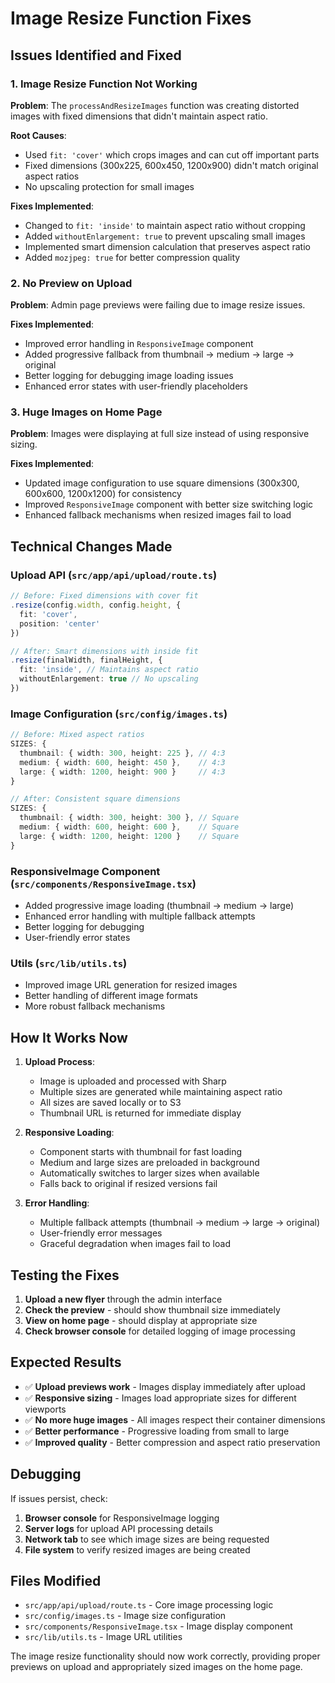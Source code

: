 # Image Resize Function Fixes

## Issues Identified and Fixed

### 1. **Image Resize Function Not Working**
**Problem**: The `processAndResizeImages` function was creating distorted images with fixed dimensions that didn't maintain aspect ratio.

**Root Causes**:
- Used `fit: 'cover'` which crops images and can cut off important parts
- Fixed dimensions (300x225, 600x450, 1200x900) didn't match original aspect ratios
- No upscaling protection for small images

**Fixes Implemented**:
- Changed to `fit: 'inside'` to maintain aspect ratio without cropping
- Added `withoutEnlargement: true` to prevent upscaling small images
- Implemented smart dimension calculation that preserves aspect ratio
- Added `mozjpeg: true` for better compression quality

### 2. **No Preview on Upload**
**Problem**: Admin page previews were failing due to image resize issues.

**Fixes Implemented**:
- Improved error handling in `ResponsiveImage` component
- Added progressive fallback from thumbnail → medium → large → original
- Better logging for debugging image loading issues
- Enhanced error states with user-friendly placeholders

### 3. **Huge Images on Home Page**
**Problem**: Images were displaying at full size instead of using responsive sizing.

**Fixes Implemented**:
- Updated image configuration to use square dimensions (300x300, 600x600, 1200x1200) for consistency
- Improved `ResponsiveImage` component with better size switching logic
- Enhanced fallback mechanisms when resized images fail to load

## Technical Changes Made

### Upload API (`src/app/api/upload/route.ts`)
```typescript
// Before: Fixed dimensions with cover fit
.resize(config.width, config.height, {
  fit: 'cover',
  position: 'center'
})

// After: Smart dimensions with inside fit
.resize(finalWidth, finalHeight, {
  fit: 'inside', // Maintains aspect ratio
  withoutEnlargement: true // No upscaling
})
```

### Image Configuration (`src/config/images.ts`)
```typescript
// Before: Mixed aspect ratios
SIZES: {
  thumbnail: { width: 300, height: 225 }, // 4:3
  medium: { width: 600, height: 450 },    // 4:3
  large: { width: 1200, height: 900 }     // 4:3
}

// After: Consistent square dimensions
SIZES: {
  thumbnail: { width: 300, height: 300 }, // Square
  medium: { width: 600, height: 600 },    // Square
  large: { width: 1200, height: 1200 }    // Square
}
```

### ResponsiveImage Component (`src/components/ResponsiveImage.tsx`)
- Added progressive image loading (thumbnail → medium → large)
- Enhanced error handling with multiple fallback attempts
- Better logging for debugging
- User-friendly error states

### Utils (`src/lib/utils.ts`)
- Improved image URL generation for resized images
- Better handling of different image formats
- More robust fallback mechanisms

## How It Works Now

1. **Upload Process**:
   - Image is uploaded and processed with Sharp
   - Multiple sizes are generated while maintaining aspect ratio
   - All sizes are saved locally or to S3
   - Thumbnail URL is returned for immediate display

2. **Responsive Loading**:
   - Component starts with thumbnail for fast loading
   - Medium and large sizes are preloaded in background
   - Automatically switches to larger sizes when available
   - Falls back to original if resized versions fail

3. **Error Handling**:
   - Multiple fallback attempts (thumbnail → medium → large → original)
   - User-friendly error messages
   - Graceful degradation when images fail to load

## Testing the Fixes

1. **Upload a new flyer** through the admin interface
2. **Check the preview** - should show thumbnail size immediately
3. **View on home page** - should display at appropriate size
4. **Check browser console** for detailed logging of image processing

## Expected Results

- ✅ **Upload previews work** - Images display immediately after upload
- ✅ **Responsive sizing** - Images load appropriate sizes for different viewports
- ✅ **No more huge images** - All images respect their container dimensions
- ✅ **Better performance** - Progressive loading from small to large
- ✅ **Improved quality** - Better compression and aspect ratio preservation

## Debugging

If issues persist, check:
1. **Browser console** for ResponsiveImage logging
2. **Server logs** for upload API processing details
3. **Network tab** to see which image sizes are being requested
4. **File system** to verify resized images are being created

## Files Modified

- `src/app/api/upload/route.ts` - Core image processing logic
- `src/config/images.ts` - Image size configuration
- `src/components/ResponsiveImage.tsx` - Image display component
- `src/lib/utils.ts` - Image URL utilities

The image resize functionality should now work correctly, providing proper previews on upload and appropriately sized images on the home page.
